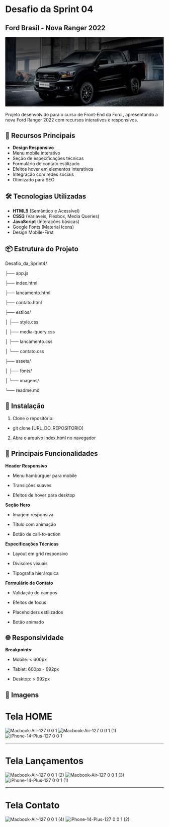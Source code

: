 # Desafio da Sprint 04

## Ford Brasil - Nova Ranger 2022

![Preview do Projeto](assets/img-principal-desktop.jpg)

Projeto desenvolvido para o curso de Front-End da Ford <ENTER>, apresentando a nova Ford Ranger 2022 com recursos interativos e responsivos.

## 🚀 Recursos Principais

- **Design Responsivo**
- Menu mobile interativo
- Seção de especificações técnicas
- Formulário de contato estilizado
- Efeitos hover em elementos interativos
- Integração com redes sociais
- Otimizado para SEO

## 🛠 Tecnologias Utilizadas

- **HTML5** (Semântico e Acessível)
- **CSS3** (Variáveis, Flexbox, Media Queries)
- **JavaScript** (Interações básicas)
- Google Fonts (Material Icons)
- Design Mobile-First

## 📦 Estrutura do Projeto

Desafio_da_Sprint4/

├── app.js

├── index.html

├── lancamento.html

├── contato.html

├── estilos/

│ ├── style.css

│ ├── media-query.css

│ ├── lancamento.css

│ └── contato.css

├── assets/

│ ├── fonts/

│ └── imagens/

└── readme.md


## 🔧 Instalação

1. Clone o repositório:

  - git clone [URL_DO_REPOSITORIO]

2. Abra o arquivo index.html no navegador

## 🎨 Principais Funcionalidades
**Header Responsivo**
  
- Menu hambúrguer para mobile

- Transições suaves

- Efeitos de hover para desktop

**Seção Hero**

- Imagem responsiva

- Título com animação

- Botão de call-to-action

**Especificações Técnicas**

- Layout em grid responsivo

- Divisores visuais

- Tipografia hierárquica

**Formulário de Contato**

- Validação de campos

- Efeitos de focus

- Placeholders estilizados

- Botão animado

## 🌐 Responsividade

**Breakpoints:**

- Mobile: < 600px

- Tablet: 600px - 992px

- Desktop: > 992px

## 📸 Imagens

# Tela HOME

![Macbook-Air-127 0 0 1](https://github.com/user-attachments/assets/266dd821-631e-412f-b1f5-4c7cd95fef2e)
![Macbook-Air-127 0 0 1 (1)](https://github.com/user-attachments/assets/4bb54cf2-a6e2-4429-acb0-d02a960a2b81)
![iPhone-14-Plus-127 0 0 1](https://github.com/user-attachments/assets/de522706-02f0-4474-9abe-f7b9a24c93e1)

---

# Tela Lançamentos

![Macbook-Air-127 0 0 1 (2)](https://github.com/user-attachments/assets/855d6493-3ed3-4259-940b-60ec3d51d14e)
![Macbook-Air-127 0 0 1 (3)](https://github.com/user-attachments/assets/e5c3d132-6401-4336-bdca-26a4200a511c)
![iPhone-14-Plus-127 0 0 1 (1)](https://github.com/user-attachments/assets/ccf377a9-622b-42b7-9833-f2ea7dad5928)

---

# Tela Contato
![Macbook-Air-127 0 0 1 (4)](https://github.com/user-attachments/assets/0c43a1e9-9059-47d8-a543-ab181f7eb7ae)
![iPhone-14-Plus-127 0 0 1 (2)](https://github.com/user-attachments/assets/5b37c997-e8f9-452e-b6fd-0000c420a2f4)




